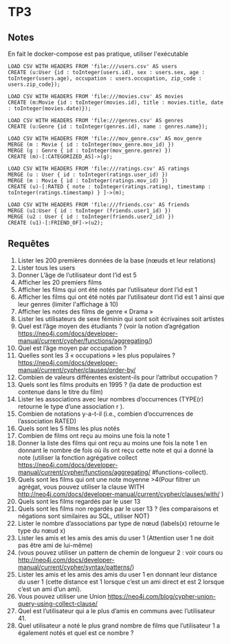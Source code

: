 # TP3

## Notes

En fait le docker-compose est pas pratique, utiliser l'exécutable

```
LOAD CSV WITH HEADERS FROM 'file:///users.csv' AS users
CREATE (u:User {id : toInteger(users.id), sex : users.sex, age : toInteger(users.age), occupation : users.occupation, zip_code : users.zip_code});

LOAD CSV WITH HEADERS FROM 'file:///movies.csv' AS movies
CREATE (m:Movie {id : toInteger(movies.id), title : movies.title, date : toInteger(movies.date)});

LOAD CSV WITH HEADERS FROM 'file:///genres.csv' AS genres
CREATE (u:Genre {id : toInteger(genres.id), name : genres.name});

LOAD CSV WITH HEADERS FROM 'file:///mov_genre.csv' AS mov_genre
MERGE (m : Movie { id : toInteger(mov_genre.mov_id) })
MERGE (g : Genre { id : toInteger(mov_genre.genre) })
CREATE (m)-[:CATEGORIZED_AS]->(g);

LOAD CSV WITH HEADERS FROM 'file:///ratings.csv' AS ratings
MERGE (u : User { id : toInteger(ratings.user_id) })
MERGE (m : Movie { id : toInteger(ratings.mov_id) })
CREATE (u)-[:RATED { note : toInteger(ratings.rating), timestamp : toInteger(ratings.timestamp) } ]->(m);

LOAD CSV WITH HEADERS FROM 'file:///friends.csv' AS friends
MERGE (u1:User { id : toInteger (friends.user1_id) })
MERGE (u2 : User { id : toInteger(friends.user2_id) })
CREATE (u1)-[:FRIEND_OF]->(u2);
```

## Requêtes

1. Lister les 200 premières données de la base (nœuds et leur relations)
2. Lister tous les users
3. Donner L’âge de l’utilisateur dont l’id est 5
4. Afficher les 20 premiers films
5. Afficher les films qui ont été notés par l’utilisateur dont l’id est 1
6. Afficher les films qui ont été notés par l’utilisateur dont l’id est 1 ainsi que leur genres (limiter l'affichage à 10)
7. Afficher les notes des films de genre « Drama »
8. Lister les utilisateurs de sexe féminin qui sont soit écrivaines soit artistes
9. Quel est l’âge moyen des étudiants ? (voir la notion d’agrégation <https://neo4j.com/docs/developer-manual/current/cypher/functions/aggregating/>)
10. Quel est l’âge moyen par occupation ?
11. Quelles sont les 3 « occupations » les plus populaires ? <https://neo4j.com/docs/developer-manual/current/cypher/clauses/order-by/>
12. Combien de valeurs différentes existent-ils pour l’attribut occupation ?
13. Quels sont les films produits en 1995 ? (la date de production est contenue dans le titre du film)
14. Lister les associations avec leur nombres d’occurrences (TYPE(r) retourne le type
d’une association r ).
15. Combien de notations y-a-t-il (i.e., combien d’occurrences de l’association RATED)
16. Quels sont les 5 films les plus notés
17. Combien de films ont reçu au moins une fois la note 1
18. Donner la liste des films qui ont reçu au moins une fois la note 1 en donnant le nombre de fois où ils ont reçu cette note et qui a donné la note (utiliser la fonction agrégative collect <https://neo4j.com/docs/developer-manual/current/cypher/functions/aggregating/> #functions-collect).
19. Quels sont les films qui ont une note moyenne >4(Pour filtrer un agrégat, vous pouvez utiliser la clause WITH <http://neo4j.com/docs/developer-manual/current/cypher/clauses/with/> )
20. Quels sont les films regardés par le user 13
21. Quels sont les films non regardés par le user 13 ? (les comparaisons et négations sont similaires au SQL, utiliser NOT)
22. Lister le nombre d’associations par type de nœud (labels(x) retourne le type du nœud x)
23. Lister les amis et les amis des amis du user 1 (Attention user 1 ne doit pas être ami de lui-même)
24. (vous pouvez utiliser un pattern de chemin de longueur 2 : voir cours ou <http://neo4j.com/docs/developer-manual/current/cypher/syntax/patterns/>)
25. Lister les amis et les amis des amis du user 1 en donnant leur distance du user 1 (cette distance est 1 lorsque c’est un ami direct et est 2 lorsque c’est un ami d’un ami).
26. Vous pouvez utiliser une Union <https://neo4j.com/blog/cypher-union-query-using-collect-clause/>
27. Quel est l’utilisateur qui a le plus d’amis en communs avec l’utilisateur 41.
28. Quel utilisateur a noté le plus grand nombre de films que l’utilisateur 1 a également notés et quel est ce nombre ?
